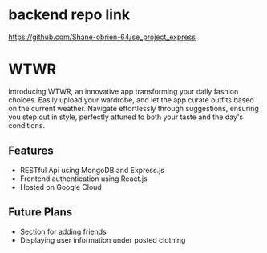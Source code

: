 # backend repo link

https://github.com/Shane-obrien-64/se_project_express

# WTWR

Introducing WTWR, an innovative app transforming your daily fashion choices. Easily upload your wardrobe, and let the app curate outfits based on the current weather. Navigate effortlessly through suggestions, ensuring you step out in style, perfectly attuned to both your taste and the day's conditions.

## Features

- RESTful Api using MongoDB and Express.js
- Frontend authentication using React.js
- Hosted on Google Cloud

## Future Plans

- Section for adding friends
- Displaying user information under posted clothing

